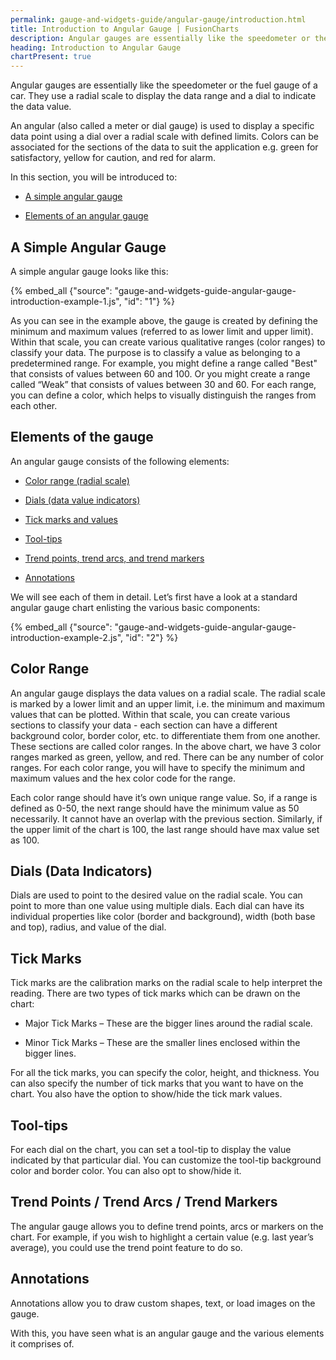 ```yaml
---
permalink: gauge-and-widgets-guide/angular-gauge/introduction.html
title: Introduction to Angular Gauge | FusionCharts
description: Angular gauges are essentially like the speedometer or the fuel gauge. They use a radial scale to display the data range & a dial to indicate the data value.
heading: Introduction to Angular Gauge
chartPresent: true
---
```


Angular gauges are essentially like the speedometer or the fuel gauge of a car. They use a radial scale to display the data range and a dial to indicate the data value.

An angular (also called a meter or dial gauge) is used to display a specific data point using a dial over a radial scale with defined limits. Colors can be associated for the sections of the data to suit the application e.g. green for satisfactory, yellow for caution, and red for alarm.

In this section, you will be introduced to:

* <a href="{{ site.baseurl }}gauge-and-widgets-guide/angular-gauge/introduction.html#a-simple-angular-gauge">A simple angular gauge</a>

* <a href="{{ site.baseurl }}gauge-and-widgets-guide/angular-gauge/introduction.html#elements-of-the-gauge">Elements of an angular gauge</a>

## A Simple Angular Gauge

A simple angular gauge looks like this:

{% embed_all {"source": "gauge-and-widgets-guide-angular-gauge-introduction-example-1.js", "id": "1"} %}

As you can see in the example above, the gauge is created by defining the minimum and maximum values (referred to as lower limit and upper limit). Within that scale, you can create various qualitative ranges (color ranges) to classify your data. The purpose is to classify a value as belonging to a predetermined range. For example, you might define a range called "Best" that consists of values between 60 and 100. Or you might create a range called “Weak” that consists of values between 30 and 60. For each range, you can define a color, which helps to visually distinguish the ranges from each other.

## Elements of the gauge

An angular gauge consists of the following elements:

* <a href="{{ site.baseurl }}gauge-and-widgets-guide/angular-gauge/introduction.html#color-range">Color range (radial scale)</a>

* <a href="{{ site.baseurl }}gauge-and-widgets-guide/angular-gauge/introduction.html#dials-data-indicators">Dials (data value indicators)</a>

* <a href="{{ site.baseurl }}gauge-and-widgets-guide/angular-gauge/introduction.html#tick-marks">Tick marks and values</a>

* <a href="{{ site.baseurl }}gauge-and-widgets-guide/angular-gauge/introduction.html#tool-tips">Tool-tips</a>

* <a href="{{ site.baseurl }}gauge-and-widgets-guide/angular-gauge/introduction.html#trend-points--trend-arcs--trend-markers">Trend points, trend arcs, and trend markers</a>

* <a href="{{ site.baseurl }}gauge-and-widgets-guide/angular-gauge/introduction.html#annotations">Annotations</a>

We will see each of them in detail. Let’s first have a look at a standard angular gauge chart enlisting the various basic components:

{% embed_all {"source": "gauge-and-widgets-guide-angular-gauge-introduction-example-2.js", "id": "2"} %}

## Color Range

An angular gauge displays the data values on a radial scale. The radial scale is marked by a lower limit and an upper limit, i.e. the minimum and maximum values that can be plotted. Within that scale, you can create various sections to classify your data - each section can have a different background color, border color, etc. to differentiate them from one another. These sections are called color ranges. In the above chart, we have 3 color ranges marked as green, yellow, and red. There can be any number of color ranges. For each color range, you will have to specify the minimum and maximum values and the hex color code for the range.

<p class="text-info">Each color range should have it’s own unique range value. So, if a range is defined as 0-50, the next range should have the minimum value as 50 necessarily. It cannot have an overlap with the previous section. Similarly, if the upper limit of the chart is 100, the last range should have max value set as 100.</p>

## Dials (Data Indicators)

Dials are used to point to the desired value on the radial scale. You can point to more than one value using multiple dials. Each dial can have its individual properties like color (border and background), width (both base and top), radius, and value of the dial.

## Tick Marks

Tick marks are the calibration marks on the radial scale to help interpret the reading. There are two types of tick marks which can be drawn on the chart:

* Major Tick Marks – These are the bigger lines around the radial scale.

* Minor Tick Marks – These are the smaller lines enclosed within the bigger lines.

For all the tick marks, you can specify the color, height, and thickness. You can also specify the number of tick marks that you want to have on the chart. You also have the option to show/hide the tick mark values.

## Tool-tips

For each dial on the chart, you can set a tool-tip to display the value indicated by that particular dial. You can customize the tool-tip background color and border color. You can also opt to show/hide it.

## Trend Points / Trend Arcs / Trend Markers

The angular gauge allows you to define trend points, arcs or markers on the chart. For example, if you wish to highlight a certain value (e.g. last year’s average), you could use the trend point feature to do so.

## Annotations

Annotations allow you to draw custom shapes, text, or load images on the gauge.

With this, you have seen what is an angular gauge and the various elements it comprises of.
